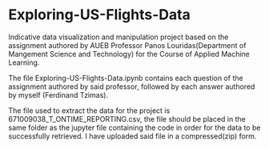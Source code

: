 # Exploring-US-Flights-Data
Indicative data visualization and manipulation project based on the assignment authored by AUEB Professor Panos Louridas(Department of Mangement Science and Technology) for the Course of Applied Machine Learning.

The file Exploring-US-Flights-Data.ipynb contains each question of the assignment authored by said professor, followed by each answer authored by myself (Ferdinand Tzimas).

The file used to extract the data for the project is 671009038_T_ONTIME_REPORTING.csv, the file should be placed in the same folder as the jupyter file containing the code in order for the data to be successfully retrieved. I have uploaded said file in a compressed(zip) form.

